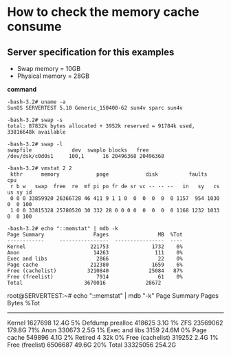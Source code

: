 # How to check the memory cache consume

## Server specification for this examples
- Swap memory = 10GB 
- Physical memory = 28GB 

**command**
```shellscript
-bash-3.2# uname -a
SunOS SERVERTEST 5.10 Generic_150400-62 sun4v sparc sun4v
```

```shellscript
-bash-3.2# swap -s
total: 87832k bytes allocated + 3952k reserved = 91784k used, 33816648k available
```

```shellscript
-bash-3.2# swap -l
swapfile             dev  swaplo blocks   free
/dev/dsk/c0d0s1     100,1      16 20496368 20496368
```

```shellscript
-bash-3.2# vmstat 2 2
 kthr      memory            page            disk          faults      cpu
 r b w   swap  free  re  mf pi po fr de sr vc -- -- --   in   sy   cs us sy id
 0 0 0 33859920 26366728 46 411 9 1 1 0  0  0  0  0  0 1157  954 1030  0  0 100
 1 0 0 33815328 25780520 30 332 28 0 0 0 0  0  0  0  0 1168 1232 1033  0  0 100
```

```shellscript
-bash-3.2# echo "::memstat" | mdb -k
Page Summary                Pages                MB  %Tot
------------     ----------------  ----------------  ----
Kernel                     221753              1732    6%
Anon                        14263               111    0%
Exec and libs                2866                22    0%
Page cache                 212380              1659    6%
Free (cachelist)          3210840             25084   87%
Free (freelist)              7914                61    0%
Total                    3670016             28672
```



root@SERVERTEST:~# echo "::memstat" | mdb "-k"
Page Summary                            Pages             Bytes  %Tot
---------------------------- ----------------  ----------------  ----
Kernel                                1627698             12.4G    5%
Defdump prealloc                       418625              3.1G    1%
ZFS                                  23569062            179.8G   71%
Anon                                   330673              2.5G    1%
Exec and libs                            3159             24.6M    0%
Page cache                             549896              4.1G    2%
Retired                                     4               32k    0%
Free (cachelist)                       319252              2.4G    1%
Free (freelist)                       6506687             49.6G   20%
Total                                33325056            254.2G

